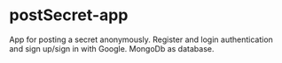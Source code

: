 # postSecret-app
App for posting a secret anonymously.
Register and login authentication and sign up/sign in with Google.
MongoDb as database.

